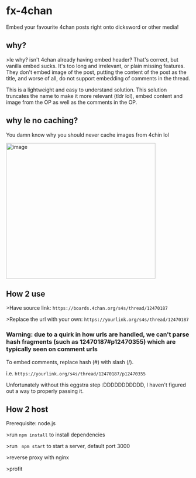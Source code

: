 # fx-4chan

Embed your favourite 4chan posts right onto dicksword or other media!

## why?
\>le why? isn't 4chan already having embed header?
That's correct, but vanilla embed sucks. It's too long and irrelevant, or plain missing features. They don't embed image of the post, putting the content of the post as the title, and worse of all, do not support embedding of comments in the thread.

This is a lightweight and easy to understand solution. This solution truncates the name to make it more relevant (tldr lol), embed content and image from the OP as well as the comments in the OP.

## why le no caching?
You damn know why you should never cache images from 4chin lol

<img width="408" height="370" alt="image" src="https://github.com/user-attachments/assets/2f22d3cc-1339-4212-b615-87f459f9e28f" />

## How 2 use
\>Have source link: `https://boards.4chan.org/s4s/thread/12470187`

\>Replace the url with your own: `https://yourlink.org/s4s/thread/12470187`

### Warning: due to a quirk in how urls are handled, we can't parse hash fragments (such as 12470187#p12470355) which are typically seen on comment urls
To embed comments, replace hash (#) with slash (/).

i.e. `https://yourlink.org/s4s/thread/12470187/p12470355`

Unfortunately without this eggstra step :DDDDDDDDDDD, I haven't figured out a way to properly passing it.

## How 2 host
Prerequisite: node.js

\>run ```npm install``` to install dependencies

\>run ``` npm start``` to start a server, default port 3000

\>reverse proxy with nginx

\>profit
